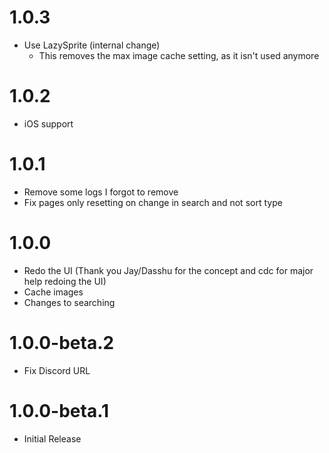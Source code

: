 # 1.0.3
- Use LazySprite (internal change)
    - This removes the max image cache setting, as it isn't used anymore
# 1.0.2
- iOS support
# 1.0.1
- Remove some logs I forgot to remove
- Fix pages only resetting on change in search and not sort type
# 1.0.0
- Redo the UI (Thank you Jay/Dasshu for the concept and cdc for major help redoing the UI)
- Cache images
- Changes to searching
# 1.0.0-beta.2
- Fix Discord URL
# 1.0.0-beta.1
- Initial Release